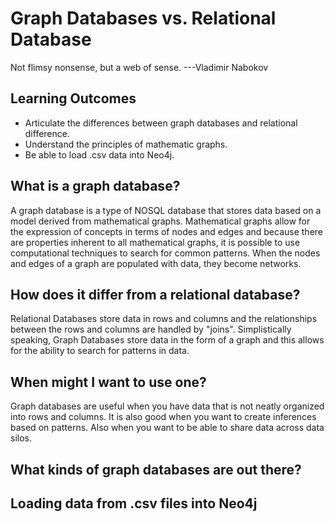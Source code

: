 # Graph Databases vs. Relational Database
Not flimsy nonsense, but a web of sense.
---Vladimir Nabokov

## Learning Outcomes

* Articulate the differences between graph databases and relational difference.
* Understand the principles of mathematic graphs.
* Be able to load .csv data into Neo4j.

## What is a graph database?

A graph database is a type of NOSQL database that stores data based on a model derived from mathematical graphs. 
Mathematical graphs allow for the expression of concepts in terms of nodes and edges and because there are properties inherent
to all mathematical graphs, it is possible to use computational techniques to search for common patterns. When the nodes and edges 
of a graph are populated with data, they become networks. 

## How does it differ from a relational database?

Relational Databases store data in rows and columns and the relationships between the rows and columns are handled by "joins". 
Simplistically speaking, Graph Databases store data in the form of a graph and this allows for the ability to search for patterns in data. 

## When might I want to use one?

Graph databases are useful when you have data that is not neatly organized into rows and columns. It is also good when you 
want to create inferences based on patterns. Also when you want to be able to share data across data silos. 

## What kinds of graph databases are out there?  


## Loading data from .csv files into Neo4j

